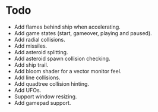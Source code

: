 # Todo
- Add flames behind ship when accelerating.
- Add game states (start, gameover, playing and paused).
- Add radial collisions.
- Add missiles.
- Add asteroid splitting.
- Add asteroid spawn collision checking.
- Add ship trail.
- Add bloom shader for a vector monitor feel.
- Add line collisions.
- Add quadtree collision hinting.
- Add UFOs.
- Support window resizing.
- Add gamepad support.
